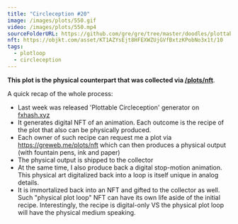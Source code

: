 ```yaml
---
title: "Circleception #20"
image: /images/plots/550.gif
video: /images/plots/550.mp4
sourceFolderURL: https://github.com/gre/gre/tree/master/doodles/plottable-loop-circleception
nft: https://objkt.com/asset/KT1AZYsEjt8HFEXWZUjGVfBxtzKPobNo3x1t/10
tags:
  - plotloop
  - circleception
---
```


**This plot is the physical counterpart that was collected via [/plots/nft](/plots/nft)**.

A quick recap of the whole process:

- Last week was released 'Plottable Circleception' generator on [fxhash.xyz](<https://www.fxhash.xyz/generative/slug/plottable-circleception-(8-frames)>)
- It generates digital NFT of an animation. Each outcome is the recipe of the plot that also can be physically produced.
- Each owner of such recipe can request me a plot via https://greweb.me/plots/nft which can then produces a physical output (with fountain pens, ink and paper)
- The physical output is shipped to the collector
- At the same time, I also produce back a digital stop-motion animation. This physical art digitalized back into a loop is itself unique in analog details.
- It is immortalized back into an NFT and gifted to the collector as well. Such "physical plot loop" NFT can have its own life aside of the initial recipe. Interestingly, the recipe is digital-only VS the physical plot loop will have the physical medium speaking.
